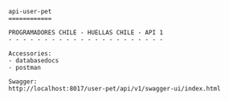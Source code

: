 	api-user-pet
	============
	
	PROGRAMADORES CHILE - HUELLAS CHILE - API 1
	- - - - - - - - - - - - - - - - - - - - - - 

    Accessories:
    - databasedocs 
    - postman

    Swagger:
    http://localhost:8017/user-pet/api/v1/swagger-ui/index.html
